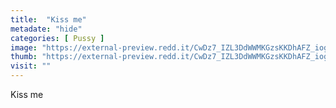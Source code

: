 ```yaml
---
title:  "Kiss me"
metadate: "hide"
categories: [ Pussy ]
image: "https://external-preview.redd.it/CwDz7_IZL3DdWWMKGzsKKDhAFZ_iogyHknK1uTX8kK0.jpg?auto=webp&s=9a49ed6b961b7cc640bb08c0bb641c0dd8744b96"
thumb: "https://external-preview.redd.it/CwDz7_IZL3DdWWMKGzsKKDhAFZ_iogyHknK1uTX8kK0.jpg?width=640&crop=smart&auto=webp&s=d36021bd2ec10dc0295fb90e700e70be38dc6e76"
visit: ""
---
```

Kiss me
